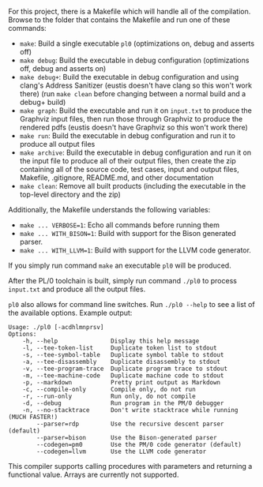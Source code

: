 For this project, there is a Makefile which will handle all of the compilation. Browse to the folder that contains the Makefile and run one of these commands:

* `make`: Build a single executable `pl0` (optimizations on, debug and asserts off)
* `make debug`: Build the executable in debug configuration (optimizations off, debug and asserts on)
* `make debug+`: Build the executable in debug configuration and using clang's Address Sanitizer (eustis doesn't have clang so this won't work there) (run `make clean` before changing between a normal build and a debug+ build)
* `make graph`: Build the executable and run it on `input.txt` to produce the Graphviz input files, then run those through Graphviz to produce the rendered pdfs (eustis doesn't have Graphviz so this won't work there)
* `make run`: Build the executable in debug configuration and run it to produce all output files
* `make archive`: Build the executable in debug configuration and run it on the input file to produce all of their output files, then create the zip containing all of the source code, test cases, input and output files, Makefile, .gitignore, README.md, and other documentation
* `make clean`: Remove all built products (including the executable in the top-level directory and the zip)

Additionally, the Makefile understands the following variables:

* `make ... VERBOSE=1`: Echo all commands before running them
* `make ... WITH_BISON=1`: Build with support for the Bison generated parser.
* `make ... WITH_LLVM=1`: Build with support for the LLVM code generator.

If you simply run command `make` an executable `pl0` will be produced. 

After the PL/0 toolchain is built, simply run command `./pl0` to process `input.txt` and produce all the output files.

`pl0` also allows for command line switches. Run `./pl0 --help` to see a list of the available options. Example output:

```
Usage: ./pl0 [-acdhlmnprsv]
Options:
    -h, --help               Display this help message
    -l, --tee-token-list     Duplicate token list to stdout
    -s, --tee-symbol-table   Duplicate symbol table to stdout
    -a, --tee-disassembly    Duplicate disassembly to stdout
    -v, --tee-program-trace  Duplicate program trace to stdout
    -m, --tee-machine-code   Duplicate machine code to stdout
    -p, --markdown           Pretty print output as Markdown
    -c, --compile-only       Compile only, do not run
    -r, --run-only           Run only, do not compile
    -d, --debug              Run program in the PM/0 debugger
    -n, --no-stacktrace      Don't write stacktrace while running (MUCH FASTER!)
        --parser=rdp         Use the recursive descent parser (default)
        --parser=bison       Use the Bison-generated parser
        --codegen=pm0        Use the PM/0 code generator (default)
        --codegen=llvm       Use the LLVM code generator
```

This compiler supports calling procedures with parameters and returning a functional value. Arrays are currently not supported.
